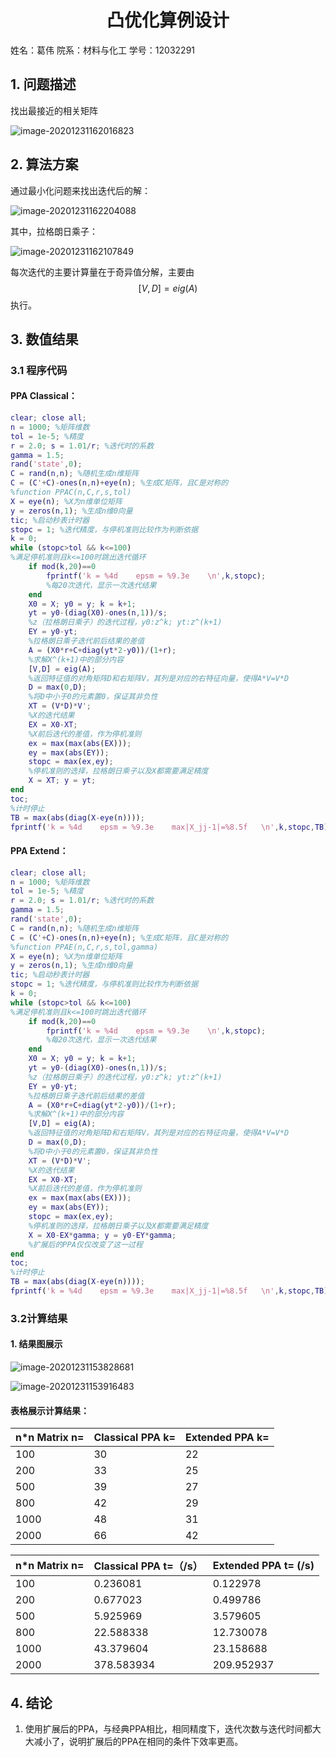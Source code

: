 <h1 align = "center">凸优化算例设计</h1>

姓名：葛伟     院系：材料与化工    学号：12032291



## 1. 问题描述

找出最接近的相关矩阵

![image-20201231162016823](C:\Users\flyer\OneDrive\笔记\Note\数值分析\PPA.assets\image-20201231162016823.png)



## 2. 算法方案

通过最小化问题来找出迭代后的解：

![image-20201231162204088](C:\Users\flyer\OneDrive\笔记\Note\数值分析\PPA.assets\image-20201231162204088.png)

其中，拉格朗日乘子：

![image-20201231162107849](C:\Users\flyer\OneDrive\笔记\Note\数值分析\PPA.assets\image-20201231162107849.png)

每次迭代的主要计算量在于奇异值分解，主要由$$[V,D] = eig(A)$$执行。

## 3. 数值结果

### 3.1 程序代码

#### PPA Classical：

```matlab
clear; close all;
n = 1000; %矩阵维数
tol = 1e-5; %精度
r = 2.0; s = 1.01/r; %迭代时的系数
gamma = 1.5;
rand('state',0);
C = rand(n,n); %随机生成n维矩阵
C = (C'+C)-ones(n,n)+eye(n); %生成C矩阵，且C是对称的
%function PPAC(n,C,r,s,tol)
X = eye(n); %X为n维单位矩阵
y = zeros(n,1); %生成n维0向量
tic; %启动秒表计时器
stopc = 1; %迭代精度，与停机准则比较作为判断依据
k = 0;
while (stopc>tol && k<=100)
%满足停机准则且k<=100时跳出迭代循环
    if mod(k,20)==0
        fprintf('k = %4d    epsm = %9.3e    \n',k,stopc);
        %每20次迭代，显示一次迭代结果
    end
    X0 = X; y0 = y; k = k+1;
    yt = y0-(diag(X0)-ones(n,1))/s; 
    %z（拉格朗日乘子）的迭代过程，y0:z^k; yt:z^(k+1)
    EY = y0-yt;
    %拉格朗日乘子迭代前后结果的差值
    A = (X0*r+C+diag(yt*2-y0))/(1+r);
    %求解X^(k+1)中的部分内容
    [V,D] = eig(A);
    %返回特征值的对角矩阵D和右矩阵V，其列是对应的右特征向量，使得A*V=V*D
    D = max(0,D);
    %将D中小于0的元素置0，保证其非负性
    XT = (V*D)*V';
    %X的迭代结果
    EX = X0-XT;
    %X前后迭代的差值，作为停机准则
    ex = max(max(abs(EX)));
    ey = max(abs(EY));
    stopc = max(ex,ey);
    %停机准则的选择，拉格朗日乘子以及X都需要满足精度
    X = XT; y = yt;
end
toc;
%计时停止
TB = max(abs(diag(X-eye(n))));
fprintf('k = %4d    epsm = %9.3e    max|X_jj-1|=%8.5f   \n',k,stopc,TB);
```

#### PPA Extend：

```matlab
clear; close all;
n = 1000; %矩阵维数
tol = 1e-5; %精度
r = 2.0; s = 1.01/r; %迭代时的系数
gamma = 1.5;
rand('state',0);
C = rand(n,n); %随机生成n维矩阵
C = (C'+C)-ones(n,n)+eye(n); %生成C矩阵，且C是对称的
%function PPAE(n,C,r,s,tol,gamma)
X = eye(n); %X为n维单位矩阵
y = zeros(n,1); %生成n维0向量
tic; %启动秒表计时器
stopc = 1; %迭代精度，与停机准则比较作为判断依据
k = 0;
while (stopc>tol && k<=100)
%满足停机准则且k<=100时跳出迭代循环
    if mod(k,20)==0
        fprintf('k = %4d    epsm = %9.3e    \n',k,stopc);
        %每20次迭代，显示一次迭代结果
    end
    X0 = X; y0 = y; k = k+1;
    yt = y0-(diag(X0)-ones(n,1))/s; 
    %z（拉格朗日乘子）的迭代过程，y0:z^k; yt:z^(k+1)
    EY = y0-yt;
    %拉格朗日乘子迭代前后结果的差值
    A = (X0*r+C+diag(yt*2-y0))/(1+r);
    %求解X^(k+1)中的部分内容
    [V,D] = eig(A);
    %返回特征值的对角矩阵D和右矩阵V，其列是对应的右特征向量，使得A*V=V*D
    D = max(0,D);
    %将D中小于0的元素置0，保证其非负性
    XT = (V*D)*V';
    %X的迭代结果
    EX = X0-XT;
    %X前后迭代的差值，作为停机准则
    ex = max(max(abs(EX)));
    ey = max(abs(EY));
    stopc = max(ex,ey);
    %停机准则的选择，拉格朗日乘子以及X都需要满足精度
    X = X0-EX*gamma; y = y0-EY*gamma;
    %扩展后的PPA仅仅改变了这一过程
end
toc;
%计时停止
TB = max(abs(diag(X-eye(n))));
fprintf('k = %4d    epsm = %9.3e    max|X_jj-1|=%8.5f   \n',k,stopc,TB);
```



### 3.2计算结果

#### 1. 结果图展示

![image-20201231153828681](C:\Users\flyer\OneDrive\笔记\Note\数值分析\PPA.assets\image-20201231153828681.png)

![image-20201231153916483](C:\Users\flyer\OneDrive\笔记\Note\数值分析\PPA.assets\image-20201231153916483.png)

#### 表格展示计算结果：

| n*n Matrix n= | Classical PPA k= | Extended PPA k= |
| ------------- | ---------------- | --------------- |
| 100           | 30               | 22              |
| 200           | 33               | 25              |
| 500           | 39               | 27              |
| 800           | 42               | 29              |
| 1000          | 48               | 31              |
| 2000          | 66               | 42              |

| n*n Matrix n= | Classical PPA t=（/s） | Extended PPA t=  (/s) |
| ------------- | ---------------------- | --------------------- |
| 100           | 0.236081               | 0.122978              |
| 200           | 0.677023               | 0.499786              |
| 500           | 5.925969               | 3.579605              |
| 800           | 22.588338              | 12.730078             |
| 1000          | 43.379604              | 23.158688             |
| 2000          | 378.583934             | 209.952937            |



## 4. 结论

1. 使用扩展后的PPA，与经典PPA相比，相同精度下，迭代次数与迭代时间都大大减小了，说明扩展后的PPA在相同的条件下效率更高。





